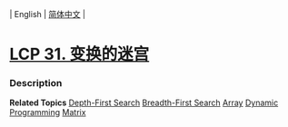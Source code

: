 | English | [简体中文](README.md) |

# [LCP 31. 变换的迷宫](https://leetcode.cn/problems/Db3wC1)
 ### Description

**Related Topics**  [Depth-First Search](https://leetcode.cn/tag/depth-first-search) [Breadth-First Search](https://leetcode.cn/tag/breadth-first-search) [Array](https://leetcode.cn/tag/array) [Dynamic Programming](https://leetcode.cn/tag/dynamic-programming) [Matrix](https://leetcode.cn/tag/matrix) 